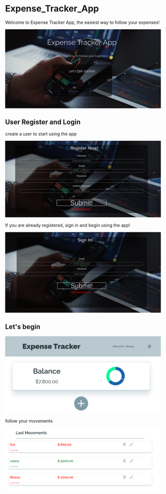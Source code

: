   #                                                        <h1> Expense_Tracker_App </h1>
  
  <p> Welcome to Expense Tracker App, the easiest way to follow your expenses!</p>
  
  ![Expense-Tracker-intro](https://github.com/florMignini/expense_tracker_app/blob/main/public/Expense-Tracker-intro.png)
  
  
  <h2> User Register and Login </h2>
  <p> create a user to start using the app </p>
  
  ![Expense-Tracker-register](https://github.com/florMignini/expense_tracker_app/blob/main/public/Expense-Tracker-register.png)
  
  <p> If you are already registered, sign in and begin using the app! </p>
  
  ![Expense-Tracker-sigIn](https://github.com/florMignini/expense_tracker_app/blob/main/public/Expense-Tracker-signIn.png)
  

  <h2> Let's begin </h2>
  
  ![Expense-Tracker-dashboard](https://github.com/florMignini/expense_tracker_app/blob/main/public/Expense-Tracker-dashboard.png)
  
  
  <p> follow your movements </p>
  
  ![Expense-Tracker-movements](https://github.com/florMignini/expense_tracker_app/blob/main/public/Expense-Tracker-movements.png)
